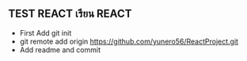 ## TEST REACT เรียน REACT

- First Add git init
- git remote add origin https://github.com/yunero56/ReactProject.git
- Add readme and commit




